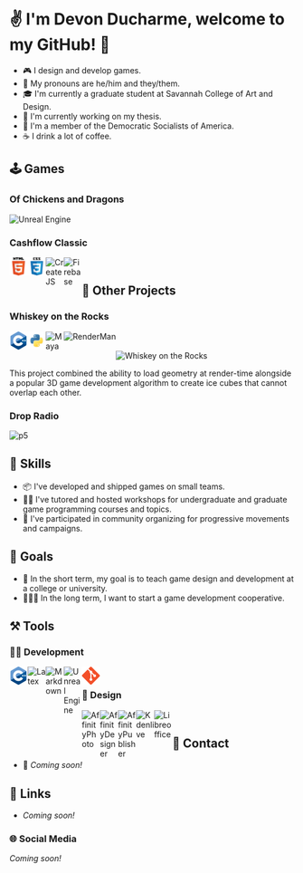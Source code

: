 <link href="https://cdn.jsdelivr.net/npm/remixicon@2.5.0/fonts/remixicon.css" rel="stylesheet">

# ✌️ I'm Devon Ducharme, welcome to my GitHub! 🐙

- 🎮 I design and develop games.
- 🧔 My pronouns are he/him and they/them.
- 🎓 I'm currently a graduate student at Savannah College of Art and Design.
- 📝 I'm currently working on my thesis.
- 🌹 I'm a member of the Democratic Socialists of America.
- ☕ I drink a lot of coffee.

## 🕹️ Games

### Of Chickens and Dragons

<img alt="Unreal Engine" width="32px" src="https://vectorified.com/images/epic-games-icon-35.png" />

### Cashflow Classic

<img align="left" alt="HTML5" width="32px" src="https://raw.githubusercontent.com/github/explore/80688e429a7d4ef2fca1e82350fe8e3517d3494d/topics/html/html.png" />
<img align="left" alt="CSS3" width="32px" src="https://raw.githubusercontent.com/github/explore/80688e429a7d4ef2fca1e82350fe8e3517d3494d/topics/css/css.png" />
<img align="left" alt="CreateJS" width="32px" src="https://avatars0.githubusercontent.com/u/1497318?s=200&v=4" />
<img align="left" alt="Firebase" width="32px" src="https://coronalabs.com/wordpress/wp-content/uploads/2017/04/Firebase_16-logo.png" />

<br />

## 💾 Other Projects

### Whiskey on the Rocks

<img align="left" alt="CPP" width="32px" src="https://github.com/devicons/devicon/raw/master/icons/cplusplus/cplusplus-original.svg" />
<img align="left" alt="Python" width="32px" src="https://raw.githubusercontent.com/github/explore/80688e429a7d4ef2fca1e82350fe8e3517d3494d/topics/python/python.png" />
<img align="left" alt="Maya" width="32px" src="https://javiscomputers.com/wp-content/uploads/2019/04/maya-3d-2017-logo-icon-vector.png" />
<img align="left" alt="RenderMan" height="38px" src="https://img2.pngio.com/pixars-renderman-news-renderman-at-siggraph-2019-renderman-png-512_512.png" />

<br />
<br />

<img alt="Whiskey on the Rocks" width="480px" src="https://raw.githubusercontent.com/DevonDGithub/WhiskeyOnTheRocks/master/Images/whiskey.jpg" />

This project combined the ability to load geometry at render-time alongside a popular 3D game development algorithm to create ice cubes that cannot overlap each other.

### Drop Radio

<img alt="p5" width="32px" src="https://p5js.org/assets/img/p5js.svg" />

<br />

## 🤹 Skills

- 📦 I've developed and shipped games on small teams.
- 👨‍🏫 I've tutored and hosted workshops for undergraduate and graduate game programming courses and topics.
- 🤝 I've participated in community organizing for progressive movements and campaigns.

## 🥅 Goals

- 🏫 In the short term, my goal is to teach game design and development at a college or university.
- 🧑‍🤝‍🧑 In the long term, I want to start a game development cooperative.

## ⚒️ Tools

### 👨‍💻 Development

<img align="left" alt="CPP" width="32px" src="https://github.com/devicons/devicon/raw/master/icons/cplusplus/cplusplus-original.svg" />
<img align="left" alt="Latex" width="32px" src="https://upload.wikimedia.org/wikipedia/commons/thumb/e/ec/Antu_texmaker.svg/512px-Antu_texmaker.svg.png" />
<img align="left" alt="Markdown" width="32px" src="https://img.icons8.com/nolan/2x/markdown.png" />
<img align="left" alt="Unreal Engine" width="32px" src="https://vectorified.com/images/epic-games-icon-35.png" />
<img align="left" alt="Git" width="32px" src="https://github.com/devicons/devicon/raw/master/icons/git/git-original.svg" />

<br /> 

### 📐 Design

<img align="left" alt="AffinityPhoto" width="32px" src="http://www.timtyson.us/wordpress/wp-content/uploads/2015/12/Affinity-Photo-App-Icon.png" />
<img align="left" alt="AffinityDesigner" width="32px" src="https://upload.wikimedia.org/wikipedia/commons/f/fe/Affinity-Designer.png" />
<img align="left" alt="AffinityPublisher" width="32px" src="https://upload.wikimedia.org/wikipedia/commons/7/78/Affinity-publisher-icon-1080.png" />
<img align="left" alt="Kdenlive" width="32px" src="https://seeklogo.com/images/K/kdenlive-logo-CAAD792F3F-seeklogo.com.png" />
<img align="left" alt="Libreoffice" width="32px" src="https://dl2.macupdate.com/images/icons256/35446.png?d=1519935795" />

<br />

## 💬 Contact

- 📧 *Coming soon!*

## 🔗 Links

- *Coming soon!*

### 🌐 Social Media

*Coming soon!*

